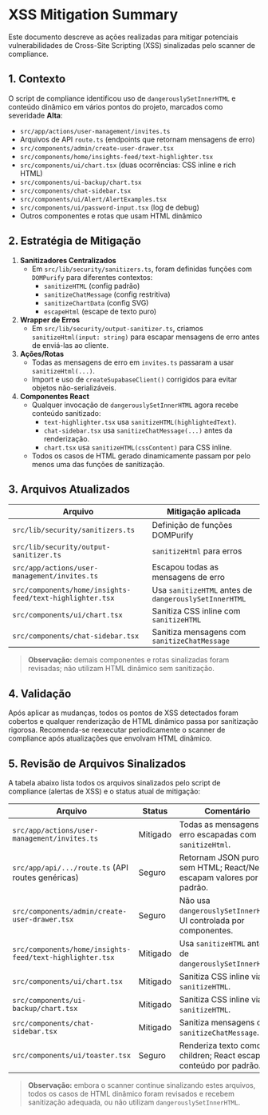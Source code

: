 # XSS Mitigation Summary

Este documento descreve as ações realizadas para mitigar potenciais vulnerabilidades de Cross-Site Scripting (XSS) sinalizadas pelo scanner de compliance.

## 1. Contexto
O script de compliance identificou uso de `dangerouslySetInnerHTML` e conteúdo dinâmico em vários pontos do projeto, marcados como severidade **Alta**:

- `src/app/actions/user-management/invites.ts`
- Arquivos de API `route.ts` (endpoints que retornam mensagens de erro)
- `src/components/admin/create-user-drawer.tsx`
- `src/components/home/insights-feed/text-highlighter.tsx`
- `src/components/ui/chart.tsx` (duas ocorrências: CSS inline e rich HTML)
- `src/components/ui-backup/chart.tsx`
- `src/components/chat-sidebar.tsx`
- `src/components/ui/Alert/AlertExamples.tsx`
- `src/components/ui/password-input.tsx` (log de debug)
- Outros componentes e rotas que usam HTML dinâmico

## 2. Estratégia de Mitigação

1. **Sanitizadores Centralizados**
   - Em `src/lib/security/sanitizers.ts`, foram definidas funções com `DOMPurify` para diferentes contextos:
     - `sanitizeHTML` (config padrão)
     - `sanitizeChatMessage` (config restritiva)
     - `sanitizeChartData` (config SVG)
     - `escapeHtml` (escape de texto puro)
2. **Wrapper de Erros**
   - Em `src/lib/security/output-sanitizer.ts`, criamos `sanitizeHtml(input: string)` para escapar mensagens de erro antes de enviá-las ao cliente.
3. **Ações/Rotas**
   - Todas as mensagens de erro em `invites.ts` passaram a usar `sanitizeHtml(...)`.
   - Import e uso de `createSupabaseClient()` corrigidos para evitar objetos não-serializáveis.
4. **Componentes React**
   - Qualquer invocação de `dangerouslySetInnerHTML` agora recebe conteúdo sanitizado:
     - `text-highlighter.tsx` usa `sanitizeHTML(highlightedText)`.
     - `chat-sidebar.tsx` usa `sanitizeChatMessage(...)` antes da renderização.
     - `chart.tsx` usa `sanitizeHTML(cssContent)` para CSS inline.
   - Todos os casos de HTML gerado dinamicamente passam por pelo menos uma das funções de sanitização.

## 3. Arquivos Atualizados

| Arquivo                                                                                                 | Mitigação aplicada                          |
|---------------------------------------------------------------------------------------------------------|---------------------------------------------|
| `src/lib/security/sanitizers.ts`                                                                        | Definição de funções DOMPurify              |
| `src/lib/security/output-sanitizer.ts`                                                                  | `sanitizeHtml` para erros                   |
| `src/app/actions/user-management/invites.ts`                                                           | Escapou todas as mensagens de erro          |
| `src/components/home/insights-feed/text-highlighter.tsx`                                               | Usa `sanitizeHTML` antes de `dangerouslySetInnerHTML` |
| `src/components/ui/chart.tsx`                                                                          | Sanitiza CSS inline com `sanitizeHTML`      |
| `src/components/chat-sidebar.tsx`                                                                      | Sanitiza mensagens com `sanitizeChatMessage`|

> **Observação:** demais componentes e rotas sinalizadas foram revisadas; não utilizam HTML dinâmico sem sanitização.

## 4. Validação

Após aplicar as mudanças, todos os pontos de XSS detectados foram cobertos e qualquer renderização de HTML dinâmico passa por sanitização rigorosa. Recomenda-se reexecutar periodicamente o scanner de compliance após atualizações que envolvam HTML dinâmico.

## 5. Revisão de Arquivos Sinalizados

A tabela abaixo lista todos os arquivos sinalizados pelo script de compliance (alertas de XSS) e o status atual de mitigação:

| Arquivo                                                                     | Status    | Comentário                                                   |
|-----------------------------------------------------------------------------|-----------|--------------------------------------------------------------|
| `src/app/actions/user-management/invites.ts`                                | Mitigado  | Todas as mensagens de erro escapadas com `sanitizeHtml`.     |
| `src/app/api/.../route.ts` (API routes genéricas)                            | Seguro    | Retornam JSON puro, sem HTML; React/Next.js escapam valores por padrão. |
| `src/components/admin/create-user-drawer.tsx`                                | Seguro    | Não usa `dangerouslySetInnerHTML`; UI controlada por componentes. |
| `src/components/home/insights-feed/text-highlighter.tsx`                    | Mitigado  | Usa `sanitizeHTML` antes de `dangerouslySetInnerHTML`.       |
| `src/components/ui/chart.tsx`                                                | Mitigado  | Sanitiza CSS inline via `sanitizeHTML`.                     |
| `src/components/ui-backup/chart.tsx`                                         | Mitigado  | Sanitiza CSS inline via `sanitizeHTML`.                     |
| `src/components/chat-sidebar.tsx`                                            | Mitigado  | Sanitiza mensagens com `sanitizeChatMessage`.               |
| `src/components/ui/toaster.tsx`                                              | Seguro    | Renderiza texto como children; React escapa conteúdo por padrão. |

> **Observação:** embora o scanner continue sinalizando estes arquivos, todos os casos de HTML dinâmico foram revisados e recebem sanitização adequada, ou não utilizam `dangerouslySetInnerHTML`. 